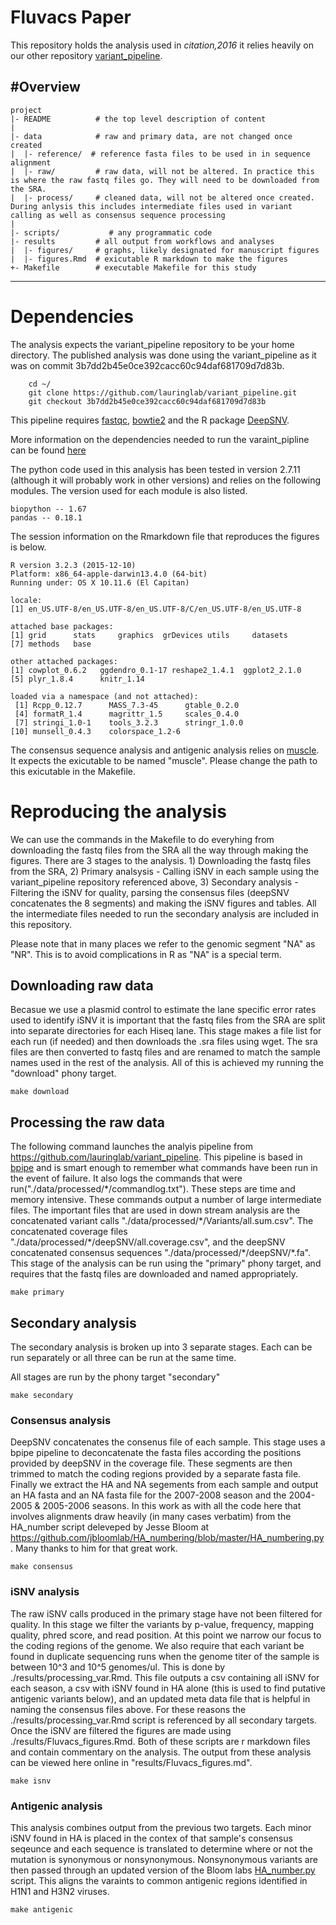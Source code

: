 # Fluvacs Paper

This repository holds the analysis used in *citation,2016* it relies heavily on our other repository [variant_pipeline](https://github.com/lauringlab/variant_pipeline).

#Overview
--------

    project
    |- README          # the top level description of content
    |
    |- data            # raw and primary data, are not changed once created
    |  |- reference/  # reference fasta files to be used in in sequence alignment
    |  |- raw/         # raw data, will not be altered. In practice this is where the raw fastq files go. They will need to be downloaded from the SRA. 
    |  |- process/     # cleaned data, will not be altered once created. During anlysis this includes intermediate files used in variant calling as well as consensus sequence processing
    |
    |- scripts/           # any programmatic code
    |- results         # all output from workflows and analyses
    |  |- figures/     # graphs, likely designated for manuscript figures
    |  |- figures.Rmd  # exicutable R markdown to make the figures 
    +- Makefile        # executable Makefile for this study
    
  --------
# Dependencies    
The analysis expects the variant_pipeline repository to be your home directory. The published analysis was done using the variant_pipeline as it was on commit 3b7dd2b45e0ce392cacc60c94daf681709d7d83b.
```
    cd ~/
    git clone https://github.com/lauringlab/variant_pipeline.git
    git checkout 3b7dd2b45e0ce392cacc60c94daf681709d7d83b
```
This pipeline requires [fastqc](http://www.bioinformatics.babraham.ac.uk/projects/fastqc/), [bowtie2](http://bowtie-bio.sourceforge.net/bowtie2/index.shtml) and the R package [DeepSNV](https://www.bioconductor.org/packages/release/bioc/html/deepSNV.html).

More information on the dependencies needed to run the varaint\_pipline can be found [here](https://github.com/lauringlab/variant_pipeline)

The python code used in this analysis has been tested in version 2.7.11 (although it will probably work in other versions) and relies on the following modules. The version used for each module is also listed.

```
biopython -- 1.67
pandas -- 0.18.1
```

The session information on the Rmarkdown file that reproduces the figures is below.
```
R version 3.2.3 (2015-12-10)
Platform: x86_64-apple-darwin13.4.0 (64-bit)
Running under: OS X 10.11.6 (El Capitan)

locale:
[1] en_US.UTF-8/en_US.UTF-8/en_US.UTF-8/C/en_US.UTF-8/en_US.UTF-8

attached base packages:
[1] grid      stats     graphics  grDevices utils     datasets 
[7] methods   base     

other attached packages:
[1] cowplot_0.6.2   ggdendro_0.1-17 reshape2_1.4.1  ggplot2_2.1.0  
[5] plyr_1.8.4      knitr_1.14     

loaded via a namespace (and not attached):
 [1] Rcpp_0.12.7      MASS_7.3-45      gtable_0.2.0    
 [4] formatR_1.4      magrittr_1.5     scales_0.4.0    
 [7] stringi_1.0-1    tools_3.2.3      stringr_1.0.0   
[10] munsell_0.4.3    colorspace_1.2-6
```

The consensus sequence analysis and antigenic analysis relies on [muscle](http://www.drive5.com/muscle/downloads.htm). It expects the exicutable to be named "muscle". Please change the path to this exicutable in the Makefile.

# Reproducing the analysis

We can use the commands in the Makefile to do everyhing from downloading the fastq files from the SRA all the way through making the figures. There are 3 stages to the analysis. 1) Downloading the fastq files from the SRA, 2) Primary analsysis - Calling iSNV in each sample using the variant_pipeline repository referenced above, 3) Secondary analysis - Filtering the iSNV for quality, parsing the consensus files (deepSNV concatenates the 8 segments) and making the iSNV figures and tables. All the intermediate files needed to run the secondary analysis are included in this repository. 

Please note that in many places we refer to the genomic segment "NA" as "NR". This is to avoid complications in R as "NA" is a special term. 

## Downloading raw data

Becasue we use a plasmid control to estimate the lane specific error rates used to identify iSNV it is important that the fastq files from the SRA are split into separate directories for each Hiseq lane. This stage makes a file list for each run (if needed) and then downloads the .sra files using wget. The sra files are then converted to fastq files and are renamed to match the sample names used in the rest of the analysis. All of this is achieved my running the "download" phony target.

```
make download
```


## Processing the raw data

The following command launches the analyis pipeline from https://github.com/lauringlab/variant_pipeline. This pipeline is based in [bpipe](http://bpipe-test-documentation.readthedocs.io/en/latest/) and is smart enough to remember what commands have been run in the event of failure. It also logs the commands that were run("./data/processed/\*/commandlog.txt"). These steps are time and memory intensive. These commands output a number of large intermediate files. The important files that are used in down stream analysis are the concatenated variant calls "./data/processed/\*/Variants/all.sum.csv". The concatenated coverage files "./data/processed/\*/deepSNV/all.coverage.csv", and the deepSNV concatenated consensus sequences "./data/processed/\*/deepSNV/\*.fa". This stage of the analysis can be run using the "primary" phony target, and requires that the fastq files are downloaded and named appropriately.
```
make primary
```


## Secondary analysis

The secondary analysis is broken up into 3 separate stages. Each can be run separately or all three can be run at the same time. 

All stages are run by the phony target "secondary"

```
make secondary
```

### Consensus analysis

DeepSNV concatenates the consenus file of each sample. This stage uses a bpipe pipeline to deconcatenate the fasta files according the positions provided by deepSNV in the coverage file. These segments are then trimmed to match the coding regions provided by a separate fasta file. Finally we extract the HA and NA segements from each sample and output an HA fasta and an NA fasta file for the 2007-2008 season and the 2004-2005 & 2005-2006 seasons. In this work as with all the code here that involves alignments draw heavily (in many cases verbatim) from the HA_number script deleveped by Jesse Bloom at https://github.com/jbloomlab/HA_numbering/blob/master/HA_numbering.py. Many thanks to him for that great work.

```
make consensus
```

### iSNV analysis

The raw iSNV calls produced in the primary stage have not been filtered for quality. In this stage we filter the variants by p-value, frequency, mapping quality, phred score, and read position. At this point we narrow our focus to the coding regions of the genome. We also require that each variant be found in duplicate sequencing runs when the genome titer of the sample is between 10^3 and 10^5 genomes/ul. This is done by ./results/processing_var.Rmd. This file outputs a csv containing all iSNV for each season, a csv with iSNV found in HA alone (this is used to find putative antigenic variants below), and an updated meta data file that is helpful in naming the consensus files above. For these reasons the ./results/processing_var.Rmd script is referenced by all secondary targets. Once the iSNV are filtered the figures are made using ./results/Fluvacs_figures.Rmd. Both of these scripts are r markdown files and contain commentary on the analysis. The output from these analysis can be viewed here online in "results/Fluvacs_figures.md".

```
make isnv
```

### Antigenic analysis

This analysis combines output from the previous two targets. Each minor iSNV found in HA is placed in the contex of that sample's consensus seqeunce and each sequence is translated to determine where or not the mutation is synonymous or nonsynonymous. Nonsynonymous variants are then passed through an updated version of the Bloom labs [HA_number.py](https://github.com/jbloomlab/HA_numbering/blob/master/HA_numbering.py.) script. This aligns the varaints to common antigenic regions identified in H1N1 and H3N2 viruses.

```
make antigenic
```
